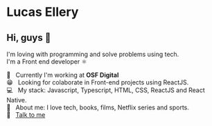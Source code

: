 # Lucas Ellery

## Hi, guys 👋

I'm loving with programming and solve problems using tech.
<br />I'm a Front end developer ⚛️

:bank:  &nbsp; Currently I'm working at **OSF Digital**
 <br/> 😁 &nbsp; Looking for colaborate in Front-end projects using ReactJS.
 <br/> :computer: &nbsp; My stack: Javascript, Typescript, HTML, CSS, ReactJS and React Native.
 <br/> 💬  &nbsp; About me: I love tech, books, films, Netflix series and sports.
 <br/> :email: &nbsp; [Talk to me](https://www.linkedin.com/in/lucas-ellery/)
